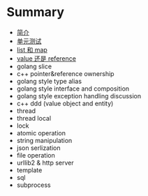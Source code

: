 # Summary

* [简介](README.md)
* [单元测试](unit-testing/chapter.md)
* [list 和 map](list-and-map/chapter.md)
* [value 还是 reference](value-or-reference/chapter.md)
* golang slice
* c++ pointer&reference ownership
* golang style type alias
* golang style interface and composition
* golang style exception handling discussion
* c++ ddd (value object and entity)
* thread
* thread local
* lock
* atomic operation
* string manipulation
* json serlization
* file operation
* urllib2 & http server
* template
* sql
* subprocess

